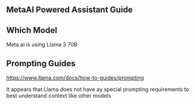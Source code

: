 ## MetaAI Powered Assistant Guide

## Which Model
Meta.ai is using Llama 3 70B

## Prompting Guides 
https://www.llama.com/docs/how-to-guides/prompting

It appears that Llama does not have ay special prompting requirements to best understand context like other models 